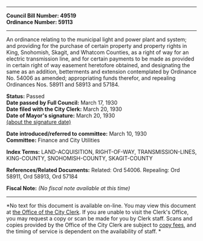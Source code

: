 * * * * *  
  
**Council Bill Number: [](#h0)[](#h2)49519**   
**Ordinance Number: 59113**  
  
* * * * *  
  
An ordinance relating to the municipal light and power plant and system; and providing for the purchase of certain property and property rights in King, Snohomish, Skagit, and Whatcom Counties, as a right of way for an electric transmission line, and for certain payments to be made as provided in certain right of way easement heretofore obtained, and designating the same as an addition, betterments and extension contemplated by Ordinance No. 54006 as amended; appropriating funds therefor, and repealing Ordinances Nos. 58911 and 58913 and 57184.  
  
**Status:** Passed   
**Date passed by Full Council:** March 17, 1930   
**Date filed with the City Clerk:** March 20, 1930   
**Date of Mayor's signature:** March 20, 1930   
[(about the signature date)](/~public/approvaldate.htm)   
  
  
**Date introduced/referred to committee:** March 10, 1930   
**Committee:** Finance and City Utilities   
  
**Index Terms:** LAND-ACQUISITION, RIGHT-OF-WAY, TRANSMISSION-LINES, KING-COUNTY, SNOHOMISH-COUNTY, SKAGIT-COUNTY  
  
**References/Related Documents:** Related: Ord 54006. Repealing: Ord 58911, Ord 58913, Ord 57184  
  
**Fiscal Note:** *(No fiscal note available at this time)*  
  
* * * * *  
  
*No text for this document is available on-line. You may view this document at [the Office of the City Clerk](http://www.seattle.gov/leg/clerk/contactUs.htm). If you are unable to visit the Clerk's Office, you may request a copy or scan be made for you by Clerk staff. Scans and copies provided by the Office of the City Clerk are subject to [copy fees](http://clerk.seattle.gov/~public/clerkfees.htm), and the timing of service is dependent on the availability of staff. *  
  
  
